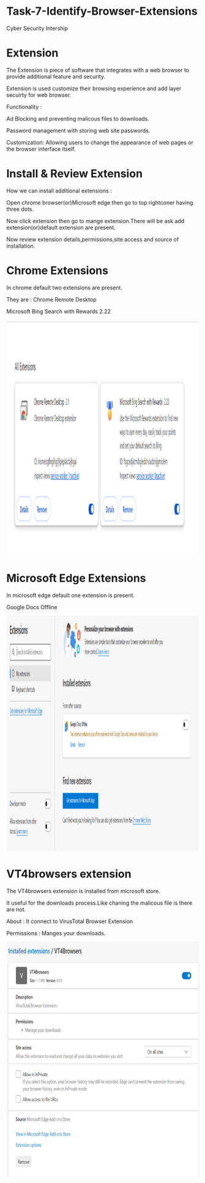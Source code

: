 # Task-7-Identify-Browser-Extensions
Cyber Security Intership

# Extension
 The Extension is piece of software that integrates with a web browser to provide additional feature and security.

 Extension is used customize their browsing experience and add layer secuirty for web browser.

 Functionality :

 Ad Blocking and preventing malicous files to downloads.

 Password management with storing web site passwords.

 Customization: Allowing users to change the appearance of web pages or the browser interface itself. 

# Install & Review Extension

How we can install additional extensions : 

Open chrome browser(or)Microsoft edge then go to top rightconer having three dots.

Now click extension then go to mange extension.There will be ask add extension(or)default extension are present.

Now review extension details,permissions,site access and source of installation.

# Chrome Extensions 

In chrome default two extensions are present.

They are : Chrome Remote Desktop     

Microsoft Bing Search with Rewards 2.22

<img width="1580" height="615" alt="Microsoft-Extension" src="https://github.com/CharanCSE02/Task-7-Identify-Browser-Extensions/blob/main//Screenshot 2025-10-05 200722.png" />

# Microsoft Edge Extensions
In microsoft edge default one extension is present.

Google Docs Offline

<img width="1580" height="615" alt="Microsoft-Extension" src="https://github.com/CharanCSE02/Task-7-Identify-Browser-Extensions/blob/main//Screenshot 2025-10-05 192419.png" />

#  VT4browsers extension
The VT4browsers extension is installed from microsoft store.

It useful for the downloads process.Like chaning the malicous file is there are not.

About : It connect to VirusTotal Browser Extension

Permissions : Manges your downloads.

<img width="1580" height="615" alt="Microsoft-Extension" src="https://github.com/CharanCSE02/Task-7-Identify-Browser-Extensions/blob/main//Screenshot 2025-10-05 192604.png" />


